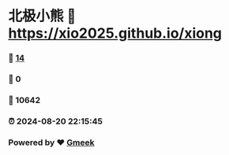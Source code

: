 # 北极小熊 :link: https://xio2025.github.io/xiong 
### :page_facing_up: [14](https://xio2025.github.io/xiong/tag.html) 
### :speech_balloon: 0 
### :hibiscus: 10642 
### :alarm_clock: 2024-08-20 22:15:45 
### Powered by :heart: [Gmeek](https://github.com/Meekdai/Gmeek)
